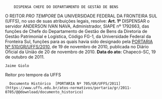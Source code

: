         DISPENSA CHEFE DO DEPARTAMENTO DE GESTÃO DE BENS  

 O REITOR *PRO TEMPORE*  DA UNIVERSIDADE FEDERAL DA FRONTEIRA SUL (UFFS), no uso de suas atribuições legais, resolve:   **Art. 1º**  DISPENSAR o servidor ANDERSON IVAN NAVA, Administrador, SIAPE nº 1792663, das funções de Chefe do Departamento de Gestão de Bens da Diretoria de Gestão Patrimonial e Logística, Código FG-1, da Universidade Federal da Fronteira Sul, funções para as quais havia sido designado pela [PORTARIA Nº 510/GR/UFFS/2010](https://www.uffs.edu.br/atos-normativos/portaria/gr/2010-0510), de 19 de novembro de 2010, publicada no Diário Oficial da União de 20 de novembro de 2010.        **Data do ato:** Chapecó-SC, 19 de outubro de 2011.   
 

    Jaime Giolo   
 Reitor pro tempore da UFFS 

      Documento Histórico  [PORTARIA Nº 705/GR/UFFS/2011](https://www.uffs.edu.br/atos-normativos/portaria/gr/2011-0705/@@download/documento_historico)     
      